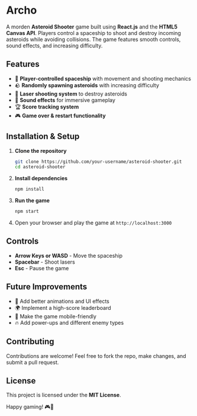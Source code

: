 # Archo

A morden **Asteroid Shooter** game built using **React.js** and the **HTML5 Canvas API**. Players control a spaceship to shoot and destroy incoming asteroids while avoiding collisions. The game features smooth controls, sound effects, and increasing difficulty.

## Features

- 🚀 **Player-controlled spaceship** with movement and shooting mechanics
- 🪨 **Randomly spawning asteroids** with increasing difficulty
- 🔫 **Laser shooting system** to destroy asteroids
- 🎵 **Sound effects** for immersive gameplay
- 🏆 **Score tracking system**
- 🎮 **Game over & restart functionality**

## Installation & Setup

1. **Clone the repository**

   ```bash
   git clone https://github.com/your-username/asteroid-shooter.git
   cd asteroid-shooter
   ```

2. **Install dependencies**

   ```bash
   npm install
   ```

3. **Run the game**

   ```bash
   npm start
   ```

4. Open your browser and play the game at `http://localhost:3000`

## Controls

- **Arrow Keys or WASD** - Move the spaceship
- **Spacebar** - Shoot lasers
- **Esc** - Pause the game

## Future Improvements

- 🎨 Add better animations and UI effects
- 🌍 Implement a high-score leaderboard
- 📱 Make the game mobile-friendly
- 🔥 Add power-ups and different enemy types

## Contributing

Contributions are welcome! Feel free to fork the repo, make changes, and submit a pull request.

## License

This project is licensed under the **MIT License**.

Happy gaming! 🎮🚀
